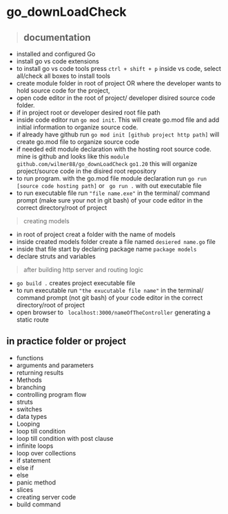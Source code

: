 # go_downLoadCheck
> ## documentation
- installed and configured Go
- install go vs code extensions
- to install go vs code tools press ` ctrl + shift + p ` inside vs code, select all/check all boxes to install tools
- create module folder in root of project OR where the developer wants to hold source code for the project,
- open code editor in the root of project/ developer disired source code folder.  
- if in  project root or developer desired root file path
- inside code editor run `go mod init`. This will create go.mod file and add initial information to organize source code.
- if already have github run ` go mod init [github project http path] ` will create go.mod file to organize source code
- if needed edit module declaration with the hosting root source code. mine is github and looks like this
`module github.com/wilmer88/go_downLoadCheck` `go1.20` this will organize project/source code in the disired root repository
- to run program. with the go.mod file module declaration run `go run [source code hosting path]` or ` go run .` with out  executable file
- to run executable file run ` "file name.exe" ` in the terminal/ command prompt (make sure your not in git bash) of your code editor in the correct directory/root of project  


> creating models
- in root of project creat a folder with the name of models
- inside created models folder create a file named `desiered name.go` file
- inside that file start by declaring package name ` package models `
- declare struts and variables

> after building http server and routing logic

- `go build .` creates project executable file 
- to run executable run ` "the exucutable file name" ` in the terminal/ command prompt (not git bash) of your code editor in the correct directory/root of project  
- open browser to ` localhost:3000/nameOfTheController` generating a static route

## in practice folder or project
- functions
- arguments and parameters
- returning results
- Methods 
- branching
- controlling program flow
- struts
- switches
- data types
- Looping
- loop till condition
- loop till condition with post clause
- infinite loops
- loop over collections
- if statement
- else if
- else
- panic method
- slices
- creating server code
- build command 
